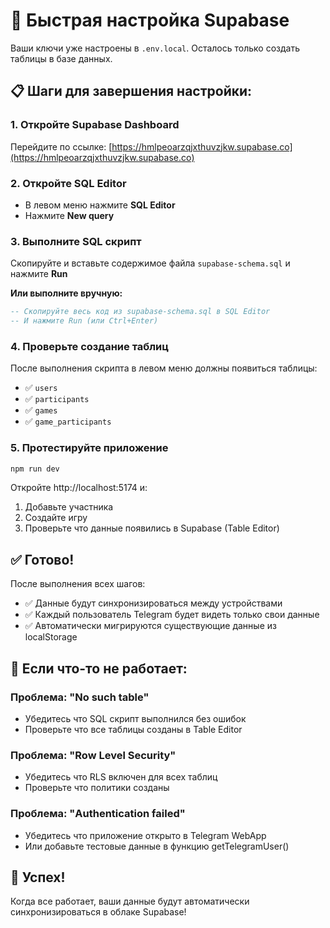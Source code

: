 # 🚀 Быстрая настройка Supabase

Ваши ключи уже настроены в `.env.local`. Осталось только создать таблицы в базе данных.

## 📋 Шаги для завершения настройки:

### 1. Откройте Supabase Dashboard
Перейдите по ссылке: [https://hmlpeoarzqjxthuvzjkw.supabase.co](https://hmlpeoarzqjxthuvzjkw.supabase.co)

### 2. Откройте SQL Editor
- В левом меню нажмите **SQL Editor**
- Нажмите **New query**

### 3. Выполните SQL скрипт
Скопируйте и вставьте содержимое файла `supabase-schema.sql` и нажмите **Run**

**Или выполните вручную:**

```sql
-- Скопируйте весь код из supabase-schema.sql в SQL Editor
-- И нажмите Run (или Ctrl+Enter)
```

### 4. Проверьте создание таблиц
После выполнения скрипта в левом меню должны появиться таблицы:
- ✅ `users`
- ✅ `participants` 
- ✅ `games`
- ✅ `game_participants`

### 5. Протестируйте приложение
```bash
npm run dev
```

Откройте http://localhost:5174 и:
1. Добавьте участника
2. Создайте игру
3. Проверьте что данные появились в Supabase (Table Editor)

## ✅ Готово!

После выполнения всех шагов:
- ✅ Данные будут синхронизироваться между устройствами
- ✅ Каждый пользователь Telegram будет видеть только свои данные
- ✅ Автоматически мигрируются существующие данные из localStorage

## 🔧 Если что-то не работает:

### Проблема: "No such table"
- Убедитесь что SQL скрипт выполнился без ошибок
- Проверьте что все таблицы созданы в Table Editor

### Проблема: "Row Level Security"
- Убедитесь что RLS включен для всех таблиц
- Проверьте что политики созданы

### Проблема: "Authentication failed"
- Убедитесь что приложение открыто в Telegram WebApp
- Или добавьте тестовые данные в функцию getTelegramUser()

## 🎉 Успех!
Когда все работает, ваши данные будут автоматически синхронизироваться в облаке Supabase!
